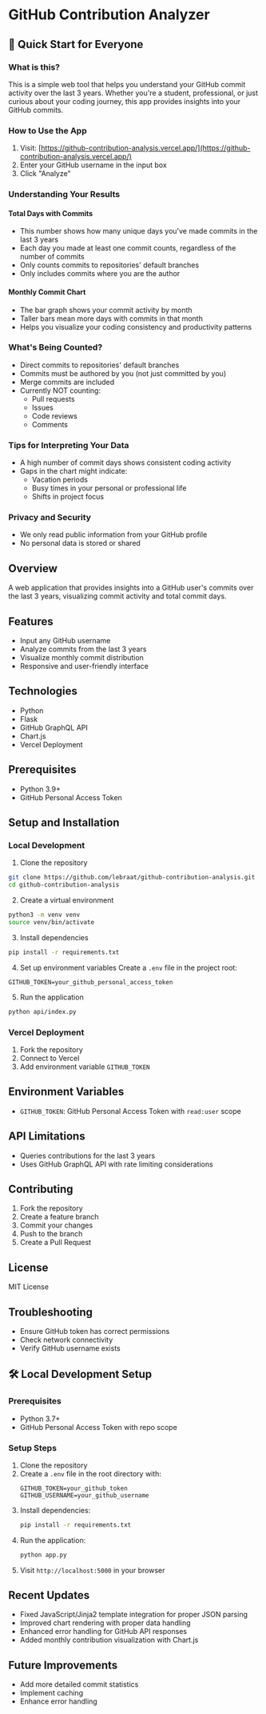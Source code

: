 # GitHub Contribution Analyzer

## 🚀 Quick Start for Everyone

### What is this?
This is a simple web tool that helps you understand your GitHub commit activity over the last 3 years. Whether you're a student, professional, or just curious about your coding journey, this app provides insights into your GitHub commits.

### How to Use the App
1. Visit: [https://github-contribution-analysis.vercel.app/](https://github-contribution-analysis.vercel.app/)
2. Enter your GitHub username in the input box
3. Click "Analyze"

### Understanding Your Results

#### Total Days with Commits
- This number shows how many unique days you've made commits in the last 3 years
- Each day you made at least one commit counts, regardless of the number of commits
- Only counts commits to repositories' default branches
- Only includes commits where you are the author

#### Monthly Commit Chart
- The bar graph shows your commit activity by month
- Taller bars mean more days with commits in that month
- Helps you visualize your coding consistency and productivity patterns

### What's Being Counted?
- Direct commits to repositories' default branches
- Commits must be authored by you (not just committed by you)
- Merge commits are included
- Currently NOT counting:
  - Pull requests
  - Issues
  - Code reviews
  - Comments

### Tips for Interpreting Your Data
- A high number of commit days shows consistent coding activity
- Gaps in the chart might indicate:
  - Vacation periods
  - Busy times in your personal or professional life
  - Shifts in project focus

### Privacy and Security
- We only read public information from your GitHub profile
- No personal data is stored or shared

## Overview
A web application that provides insights into a GitHub user's commits over the last 3 years, visualizing commit activity and total commit days.

## Features
- Input any GitHub username
- Analyze commits from the last 3 years
- Visualize monthly commit distribution
- Responsive and user-friendly interface

## Technologies
- Python
- Flask
- GitHub GraphQL API
- Chart.js
- Vercel Deployment

## Prerequisites
- Python 3.9+
- GitHub Personal Access Token

## Setup and Installation

### Local Development
1. Clone the repository
```bash
git clone https://github.com/lebraat/github-contribution-analysis.git
cd github-contribution-analysis
```

2. Create a virtual environment
```bash
python3 -m venv venv
source venv/bin/activate
```

3. Install dependencies
```bash
pip install -r requirements.txt
```

4. Set up environment variables
Create a `.env` file in the project root:
```
GITHUB_TOKEN=your_github_personal_access_token
```

5. Run the application
```bash
python api/index.py
```

### Vercel Deployment
1. Fork the repository
2. Connect to Vercel
3. Add environment variable `GITHUB_TOKEN`

## Environment Variables
- `GITHUB_TOKEN`: GitHub Personal Access Token with `read:user` scope

## API Limitations
- Queries contributions for the last 3 years
- Uses GitHub GraphQL API with rate limiting considerations

## Contributing
1. Fork the repository
2. Create a feature branch
3. Commit your changes
4. Push to the branch
5. Create a Pull Request

## License
MIT License

## Troubleshooting
- Ensure GitHub token has correct permissions
- Check network connectivity
- Verify GitHub username exists

## 🛠️ Local Development Setup

### Prerequisites
- Python 3.7+
- GitHub Personal Access Token with repo scope

### Setup Steps
1. Clone the repository
2. Create a `.env` file in the root directory with:
   ```
   GITHUB_TOKEN=your_github_token
   GITHUB_USERNAME=your_github_username
   ```
3. Install dependencies:
   ```bash
   pip install -r requirements.txt
   ```
4. Run the application:
   ```bash
   python app.py
   ```
5. Visit `http://localhost:5000` in your browser

## Recent Updates
- Fixed JavaScript/Jinja2 template integration for proper JSON parsing
- Improved chart rendering with proper data handling
- Enhanced error handling for GitHub API responses
- Added monthly contribution visualization with Chart.js

## Future Improvements
- Add more detailed commit statistics
- Implement caching
- Enhance error handling
